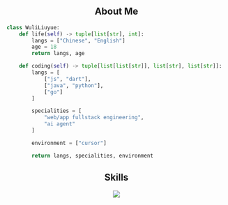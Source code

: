 <h2 align="center">About Me </h2>

```python
class WuliLiuyue:
    def life(self) -> tuple[list[str], int]:
        langs = ["Chinese", "English"]
        age = 18
        return langs, age

    def coding(self) -> tuple[list[list[str]], list[str], list[str]]:
        langs = [
            ["js", "dart"],
            ["java", "python"],
            ["go"]
        ]

        specialities = [
            "web/app fullstack engineering",
            "ai agent"
        ]

        environment = ["cursor"]

        return langs, specialities, environment
```
<h2 align="center">Skills </h2>

<p align="center">
  <a href="https://skillicons.dev">
    <img src="https://skillicons.dev/icons?i=js,dart,java,python,go" />
  </a>
</p>

<p align="center">
    <img alt="" src="https://github-readme-stats.vercel.app/api?username=wuliLiuyue&count_private=true&theme=tokyonight&show_icons=true">
</p>
